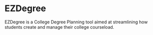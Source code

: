 # EZDegree
EZDegree is a College Degree Planning tool aimed at streamlining how students create and manage their college courseload.
